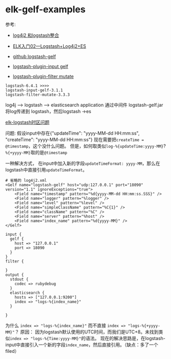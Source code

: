# elk-gelf-examples

参考:
  - [log4j2 和logstash整合](https://segmentfault.com/a/1190000010138070)
  - [ELK入门02—Logstash+Log4j2+ES](https://segmentfault.com/a/1190000016192394)
  
- [github logstash-gelf](https://github.com/mp911de/logstash-gelf)
- [logstash-plugin-input gelf](https://www.elastic.co/guide/en/logstash-versioned-plugins/current/v3.1.1-plugins-inputs-gelf.html)
- [logstash-plugin-filter mutate](https://www.elastic.co/guide/en/logstash-versioned-plugins/current/v3.3.3-plugins-filters-mutate.html)

```
logstash-6.4.1 >>>>
logstash-input-gelf-3.1.1
logstash-filter-mutate-3.3.3
```

log4j --> logstash --> elasticsearch
application 通过中间件 logstash-gelf.jar 将log传递到 logstash，然后logstash ->es 

[elk-logstash时区问题](https://www.cnblogs.com/wangpei886/p/8043021.html)

问题:
  假设input中存在{"updateTime": "yyyy-MM-dd HH:mm:ss", "createTime": "yyyy-MM-dd HH:mm:ss"}
  现在需要把`createTime = @timestamp`，这个没什么问题。
  但是，如何取类似`log-%{updateTime:yyyy-MM}`? `%{+yyyy-MM}`取的是`@timestamp`
  
  一种解决方式， 在input中加入新的字段`updateTimeFormat: yyyy-MM`，那么在logstash中直接引用`updateTimeFormat`。
 
```
# 省略的 log4j2.xml
<Gelf name="logstash-gelf" host="udp:127.0.0.1" port="18090" version="1.1" ignoreExceptions="true">
    <Field name="timestamp" pattern="%d{yyyy-MM-dd HH:mm:ss.SSS}" />
    <Field name="logger" pattern="%logger" />
    <Field name="level" pattern="%level" />
    <Field name="simpleClassName" pattern="%C{1}" />
    <Field name="className" pattern="%C" />
    <Field name="server" pattern="%host" />
    <Field name="index_name" pattern="%d{yyyy-MM}" />
</Gelf>
```

```
input {
  gelf {
	host => "127.0.0.1"
    port => 18090
  }
}
filter {

}
output {
  stdout { 
    codec => rubydebug 
  }
  elasticsearch {
    hosts => ["127.0.0.1:9200"]
    index => "logs-%{index_name}"
  } 
  
}
```

为什么 `index => "logs-%{index_name}"` 而不直接 `index => "logs-%{+yyyy-MM}"`？
原因：
  因为logstash默认使用的UTC时间，而我们是UTC+8。未找到类似`index => "logs-%{Time:yyyy-MM}"`的语法。
  现在的解决思路是，在logstash-input中直接引入一个新的字段`index_name`，然后直接引用。（缺点：多了一个filed）